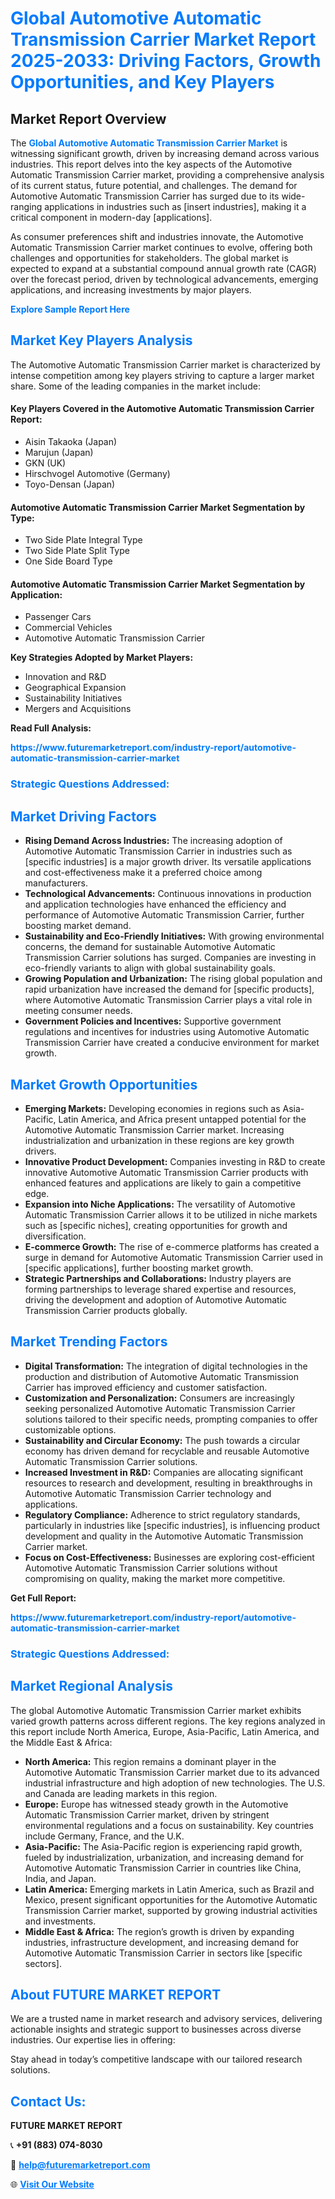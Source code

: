 <h1 style="color: #007BFF;">Global Automotive Automatic Transmission Carrier Market Report 2025-2033: Driving Factors, Growth Opportunities, and Key Players</h1>

<section id="overview">
<h2>Market Report Overview</h2>
<p>The <a href="https://www.futuremarketreport.com/industry-report/automotive-automatic-transmission-carrier-market" style="color: #007BFF; text-decoration: none;"><strong>Global Automotive Automatic Transmission Carrier Market</strong></a> is witnessing significant growth, driven by increasing demand across various industries. This report delves into the key aspects of the Automotive Automatic Transmission Carrier market, providing a comprehensive analysis of its current status, future potential, and challenges. The demand for Automotive Automatic Transmission Carrier has surged due to its wide-ranging applications in industries such as [insert industries], making it a critical component in modern-day [applications].</p>
<p>As consumer preferences shift and industries innovate, the Automotive Automatic Transmission Carrier market continues to evolve, offering both challenges and opportunities for stakeholders. The global market is expected to expand at a substantial compound annual growth rate (CAGR) over the forecast period, driven by technological advancements, emerging applications, and increasing investments by major players.</p>
</section>

<section id="overview">
<p><a href="https://www.futuremarketreport.com/request-sample/reportId=126804" style="color: #007BFF; text-decoration: none;"><strong>Explore Sample Report Here</strong></a></p>
</section>

<section id="key-players">
<h2 style="color: #007BFF;">Market Key Players Analysis</h2>
<p>The Automotive Automatic Transmission Carrier market is characterized by intense competition among key players striving to capture a larger market share. Some of the leading companies in the market include:</p>
<h4>Key Players Covered in the Automotive Automatic Transmission Carrier Report:</h4>
<ul><li>Aisin Takaoka (Japan)</li><li>Marujun (Japan)</li><li>GKN (UK)</li><li>Hirschvogel Automotive (Germany)</li><li>Toyo-Densan (Japan)</li></ul>
<h4>Automotive Automatic Transmission Carrier Market Segmentation by Type:</h4>
<ul><li>Two Side Plate Integral Type</li><li>Two Side Plate Split Type</li><li>One Side Board Type</li></ul>

<h4>Automotive Automatic Transmission Carrier Market Segmentation by Application:</h4>
<ul><li>Passenger Cars</li><li>Commercial Vehicles</li><li>Automotive Automatic Transmission Carrier</li></ul>
<p><strong>Key Strategies Adopted by Market Players:</strong></p>
<ul>
<li>Innovation and R&D</li>
<li>Geographical Expansion</li>
<li>Sustainability Initiatives</li>
<li>Mergers and Acquisitions</li>
</ul>
</section>

<section>
<p><strong>Read Full Analysis: </strong></p><a href="https://www.futuremarketreport.com/industry-report/automotive-automatic-transmission-carrier-market" style="color: #007BFF; text-decoration: none;"><strong>https://www.futuremarketreport.com/industry-report/automotive-automatic-transmission-carrier-market</strong></a>
<h3 style="color: #007BFF;">Strategic Questions Addressed:</h3>
</section>

<section id="driving-factors">
<h2 style="color: #007BFF;">Market Driving Factors</h2>
<ul>
<li><strong>Rising Demand Across Industries:</strong> The increasing adoption of Automotive Automatic Transmission Carrier in industries such as [specific industries] is a major growth driver. Its versatile applications and cost-effectiveness make it a preferred choice among manufacturers.</li>
<li><strong>Technological Advancements:</strong> Continuous innovations in production and application technologies have enhanced the efficiency and performance of Automotive Automatic Transmission Carrier, further boosting market demand.</li>
<li><strong>Sustainability and Eco-Friendly Initiatives:</strong> With growing environmental concerns, the demand for sustainable Automotive Automatic Transmission Carrier solutions has surged. Companies are investing in eco-friendly variants to align with global sustainability goals.</li>
<li><strong>Growing Population and Urbanization:</strong> The rising global population and rapid urbanization have increased the demand for [specific products], where Automotive Automatic Transmission Carrier plays a vital role in meeting consumer needs.</li>
<li><strong>Government Policies and Incentives:</strong> Supportive government regulations and incentives for industries using Automotive Automatic Transmission Carrier have created a conducive environment for market growth.</li>
</ul>
</section>

<section id="growth-opportunities">
<h2 style="color: #007BFF;">Market Growth Opportunities</h2>
<ul>
<li><strong>Emerging Markets:</strong> Developing economies in regions such as Asia-Pacific, Latin America, and Africa present untapped potential for the Automotive Automatic Transmission Carrier market. Increasing industrialization and urbanization in these regions are key growth drivers.</li>
<li><strong>Innovative Product Development:</strong> Companies investing in R&D to create innovative Automotive Automatic Transmission Carrier products with enhanced features and applications are likely to gain a competitive edge.</li>
<li><strong>Expansion into Niche Applications:</strong> The versatility of Automotive Automatic Transmission Carrier allows it to be utilized in niche markets such as [specific niches], creating opportunities for growth and diversification.</li>
<li><strong>E-commerce Growth:</strong> The rise of e-commerce platforms has created a surge in demand for Automotive Automatic Transmission Carrier used in [specific applications], further boosting market growth.</li>
<li><strong>Strategic Partnerships and Collaborations:</strong> Industry players are forming partnerships to leverage shared expertise and resources, driving the development and adoption of Automotive Automatic Transmission Carrier products globally.</li>
</ul>
</section>

<section id="trending-factors">
<h2 style="color: #007BFF;">Market Trending Factors</h2>
<ul>
<li><strong>Digital Transformation:</strong> The integration of digital technologies in the production and distribution of Automotive Automatic Transmission Carrier has improved efficiency and customer satisfaction.</li>
<li><strong>Customization and Personalization:</strong> Consumers are increasingly seeking personalized Automotive Automatic Transmission Carrier solutions tailored to their specific needs, prompting companies to offer customizable options.</li>
<li><strong>Sustainability and Circular Economy:</strong> The push towards a circular economy has driven demand for recyclable and reusable Automotive Automatic Transmission Carrier solutions.</li>
<li><strong>Increased Investment in R&D:</strong> Companies are allocating significant resources to research and development, resulting in breakthroughs in Automotive Automatic Transmission Carrier technology and applications.</li>
<li><strong>Regulatory Compliance:</strong> Adherence to strict regulatory standards, particularly in industries like [specific industries], is influencing product development and quality in the Automotive Automatic Transmission Carrier market.</li>
<li><strong>Focus on Cost-Effectiveness:</strong> Businesses are exploring cost-efficient Automotive Automatic Transmission Carrier solutions without compromising on quality, making the market more competitive.</li>
</ul>
</section>

<section>
<p><strong>Get Full Report: </strong></p><a href="https://www.futuremarketreport.com/industry-report/automotive-automatic-transmission-carrier-market" style="color: #007BFF; text-decoration: none;"><strong>https://www.futuremarketreport.com/industry-report/automotive-automatic-transmission-carrier-market</strong></a>
<h3 style="color: #007BFF;">Strategic Questions Addressed:</h3>
</section>


<section id="regional-analysis">
<h2 style="color: #007BFF;">Market Regional Analysis</h2>
<p>The global Automotive Automatic Transmission Carrier market exhibits varied growth patterns across different regions. The key regions analyzed in this report include North America, Europe, Asia-Pacific, Latin America, and the Middle East & Africa:</p>
<ul>
<li><strong>North America:</strong> This region remains a dominant player in the Automotive Automatic Transmission Carrier market due to its advanced industrial infrastructure and high adoption of new technologies. The U.S. and Canada are leading markets in this region.</li>
<li><strong>Europe:</strong> Europe has witnessed steady growth in the Automotive Automatic Transmission Carrier market, driven by stringent environmental regulations and a focus on sustainability. Key countries include Germany, France, and the U.K.</li>
<li><strong>Asia-Pacific:</strong> The Asia-Pacific region is experiencing rapid growth, fueled by industrialization, urbanization, and increasing demand for Automotive Automatic Transmission Carrier in countries like China, India, and Japan.</li>
<li><strong>Latin America:</strong> Emerging markets in Latin America, such as Brazil and Mexico, present significant opportunities for the Automotive Automatic Transmission Carrier market, supported by growing industrial activities and investments.</li>
<li><strong>Middle East & Africa:</strong> The region’s growth is driven by expanding industries, infrastructure development, and increasing demand for Automotive Automatic Transmission Carrier in sectors like [specific sectors].</li>
</ul>
</section>

<footer>
<h2 style="color: #007BFF;">About FUTURE MARKET REPORT</h2>
<p>We are a trusted name in market research and advisory services, delivering actionable insights and strategic support to businesses across diverse industries. Our expertise lies in offering:</p>

<p>Stay ahead in today’s competitive landscape with our tailored research solutions.</p>

<h2 style="color: #007BFF;">Contact Us:</h2>
<p><strong>FUTURE MARKET REPORT</strong></p>
<p>📞 <strong>+91 (883) 074-8030</strong></p>
<p>📧 <strong><a href="mailto:help@futuremarketreport.com" style="color: #007BFF;">help@futuremarketreport.com</a></strong></p>
<p>🌐 <strong><a href="https://www.futuremarketreport.com/" style="color: #007BFF;">Visit Our Website</a></strong></p>
</footer>